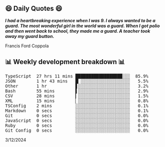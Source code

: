 ## 😄 Daily Quotes 😄

_**I had a heartbreaking experience when I was 9. I always wanted to be a guard. The most wonderful girl in the world was a guard. When I got polio and then went back to school, they made me a guard. A teacher took away my guard button.**_

Francis Ford Coppola



## 📊 Weekly development breakdown 📊

<pre>TypeScript  27 hrs 11 mins ██████████████████░░░  85.9%
JSON        1 hr 43 mins   █▏░░░░░░░░░░░░░░░░░░░   5.5%
Other       1 hr           ▋░░░░░░░░░░░░░░░░░░░░   3.2%
Bash        55 mins        ▌░░░░░░░░░░░░░░░░░░░░   2.9%
CSV         28 mins        ▎░░░░░░░░░░░░░░░░░░░░   1.5%
XML         15 mins        ▏░░░░░░░░░░░░░░░░░░░░   0.8%
TSConfig    2 mins         ░░░░░░░░░░░░░░░░░░░░░   0.1%
Markdown    0 secs         ░░░░░░░░░░░░░░░░░░░░░   0.1%
Git         0 secs         ░░░░░░░░░░░░░░░░░░░░░   0.0%
JavaScript  0 secs         ░░░░░░░░░░░░░░░░░░░░░   0.0%
Ruby        0 secs         ░░░░░░░░░░░░░░░░░░░░░   0.0%
Git Config  0 secs         ░░░░░░░░░░░░░░░░░░░░░   0.0%</pre>

3/12/2024